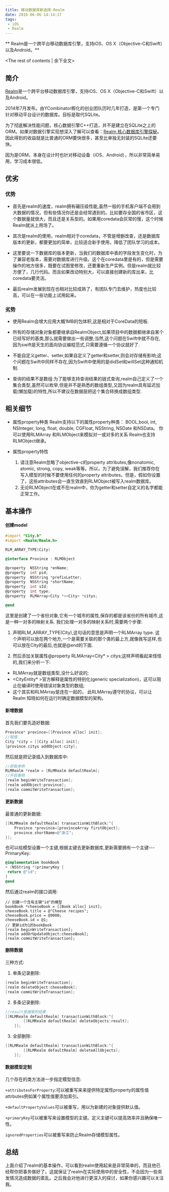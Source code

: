 ```yaml
---
title: 移动数据库新选择-Realm
date: 2016-06-06 14:14:17
tags:
 - iOS
 - Realm
---
```

** Realm是一个跨平台移动数据库引擎，支持iOS、OS X（Objective-C和Swift）以及Android。**
<!-- more -->
<The rest of contents | 余下全文>

## 简介

[Realm](https://realm.io/cn/)是一个跨平台移动数据库引擎，支持iOS、OS X（Objective-C和Swift）以及Android。

2014年7月发布。由YCombinator孵化的创业团队历时几年打造，是第一个专门针对移动平台设计的数据库。目标是取代SQLite。

为了彻底解决性能问题，核心数据引擎C++打造，并不是建立在SQLite之上的ORM。如果对数据引擎实现想深入了解可以查看：[Realm 核心数据库引擎探秘](https://realm.io/cn/news/jp-simard-realm-core-database-engine/)。因此得到的收益就是比普通的ORM要快很多，甚至比单独无封装的SQLite还要快。

因为是ORM，本身在设计时也针对移动设备（iOS、Android），所以非常简单易用，学习成本很低。

## 优劣

### 优势

- 首先是realm的速度，realm拥有碾压级性能,虽然一般的手机客户端不会用到大数据的情况，但有些情况你还是会经常遇到的。比如要存全国的省市区，这个数据量就很大，而且还是关系型的。如果用coredata会灰常的慢，这个时候Realm就派上用场了。

- 其次是realm的使用，realm相对于coredata，不管是增删改查，还是数据库版本的更新，都要更加的简单，比较适合新手使用，降低了团队学习的成本。

- 这里要说一下数据库的版本更新，当我们的数据库中表的字段发生变化时，为了兼容老版本，需要对数据库进行升级。这个在coredata里是有的，但是需要操作的地方很多，既要在试图里修改，还要重新生产实例。但是realm就比较方便了，几行代码。而且如果改动特别大，可以直接创建新的库出来，比coredata要灵活。

- 最后realm发展到现在也相对比较成熟了，有团队专门去维护，热度也比较高，可以在一些功能上试用起来。

### 劣势

- 使用Realm会增大应用大概1MB的包体积,这是相对于CoreData的短板.

- 所有的存储对象对象都要继承自RealmObject,如果项目中的数据都继承自某个已经写好的基类,那么就需要做出一些调整;当然,这个问题在Swift中就不存在,因为swift是天生的面向协议编程范式,只需要遵循一个协议就好了.

- 不能自定义getter、setter,如果自定义了getter和setter,则会对存储有影响;这个问题在Swift中同样不存在,因为Swift中使用的是didSet和willSet这种通知机制.

- 查询的结果不是数组:为了能够支持查询结果的链式查询,realm自己定义了一个集合类型,虽然可以枚举,但是并不是熟悉的数组类型,又因为realm具有延迟加载(懒加载)的特性,所以不建议在数据层把这个集合转换成数组类型.

## 相关细节

- 属性property种类
Realm支持以下的属性property种类： BOOL,bool, int, NSInteger, long, float, double, CGFloat, NSString, NSDate 和NSData。
你可以使用RLMArray<NSObject> 和RLMObject来模拟对一或对多的关系
Realm也支持RLMObject继承。
- 属性property特性

  1. 请注意Realm忽略了objective-c的property attributes,像nonatomic, atomic, strong, copy, weak等等。所以，为了避免误解，我们推荐你在写入模型的时候不要使用任何的property attributes。但是，假如你设置了，这些attributes会一直生效直到RLMObject被写入realm数据库。
  2. 无论RLMObject在或不在realm中，你为getter和setter自定义的名字都能正常工作。

## 基本操作

#### 创建model

``` objectivec
#import "City.h"
#import <Realm/Realm.h>

RLM_ARRAY_TYPE(City)

@interface Province : RLMObject

@property  NSString *enName;
@property  int pid;
@property  NSString *prefixLetter;
@property  NSString *shortName;
@property  int sId;
@property  int type;
@property  RLMArray<City *><City> *citys;

@end
```

这里是创建了一个省份对象,它有一个城市的属性,保存的都是该省份的所有城市,这是一种一对多的映射关系.
我们处理一对多的映射关系时,需要两个步骤:
1. 声明RLM_ARRAY_TYPE(City),这句话的意思是声明一个RLMArray<City> type. 这个声明可以放在两个地方,一个是需要关联的那个类的最上方,就像我写这样,也可以放在City的最后,也就是@end的下面.

2. 然后添加关联属性@property RLMArray<City* ><City> citys;这样声明看起来怪怪的,我们来分析一下:
  + RLMArray就是数组类型,没什么好说的;
  + <CityEntity* >官方解释是属性的特别化(generic specialization)，这可以阻止在编译时使用错误对象类型的数组;
  + <CityEntity>这个其实和RLMArray是连在一起的， 此RLMArray遵守的协议，可以让 Realm 知晓如何在运行时确定数据模型的架构。

#### 新增数据
首先我们要先造好数据:
``` objectivec
Province* province=[[Province alloc] init];
//赋值
City *city = [[City alloc] init];
[province.citys addObject:city];
```

然后就是把记录插入到数据库中:
``` objectivec
//获取单例
RLMRealm *realm = [RLMRealm defaultRealm];
//开启事物
[realm beginWriteTransaction];
[realm addObject:province];
[realm commitWriteTransaction];
```

#### 更新数据
最普通的更新数据:
``` objectivec
[[RLMRealm defaultRealm] transactionWithBlock:^{
    Province *province=[provinceArray firstObject];
    province.shortName=@"浙江";
}];
```

也可以给模型设置一个主键,根据主键去更新数据库,更新需要拥有一个主键---PrimaryKey:
``` objectivec
@implementation bookBook
+ (NSString *)primaryKey {
 return @"id";
}
@end
```

然后通过realm的接口调用:
```
// 创建一个含有主键"id"的模型
bookBook *cheeseBook = [[Book alloc] init];
cheeseBook.title = @"Cheese recipes";
cheeseBook.price = @9000;
cheeseBook.id = @1;
// 更新id为1的bookBook
[realm beginWriteTransaction];
[realm addOrUpdateObject:cheeseBook];
[realm commitWriteTransaction];
```

#### 删除数据
三种方式:
1. 单条记录删除:
``` objectivec
[realm beginWriteTransaction];
[realm deleteObject:cheeseBook];
[realm commitWriteTransaction];
```
2. 多条记录删除:
``` objectivec
//result是搜索的结果
[[RLMRealm defaultRealm] transactionWithBlock:^{
        [[RLMRealm defaultRealm] deleteObjects:result];
    }];
```
3. 全部删除:
``` objectivec
[[RLMRealm defaultRealm] transactionWithBlock:^{
        [[RLMRealm defaultRealm] deleteAllObjects];
    }];
```

#### 数据模型定制
几个存在的类方法进一步指定模型信息:

`+attributesForProperty`:可以被重写来来提供特定属性property的属性值attrbutes例如某个属性值要添加索引。

`+defaultPropertyValues`可以被重写，用以为新建的对象提供默认值。

`+primaryKey`可以被重写来设置模型的主键。定义主键可以提高效率并且确保唯一性。

  `ignoredProperties`可以被重写来防止Realm存储模型属性。

## 总结
上面介绍了realm的基本操作，可以看到realm使用起来是非常简单的，而且他已经帮你把事务做好了。这就保证了realm在实际使用中的安全性，不会因为一些突发情况造成数据的紊乱。之后我会对他进行更深入的探讨，如果你感兴趣可以关注我。
